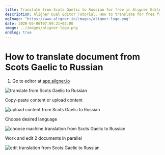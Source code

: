 ```yaml
---
title: Translate from Scots Gaelic to Russian for free in Aligner Editor
description: Aligner Dual Editor Tutorial. How to translate for free from Scots Gaelic to Russian. Aligner is multilingual document management platform. 
ogImage: "https://www.aligner.io/images/aligner-logo.png"
date: 2020-05-06T07:09:21+03:00
image: ../images/aligner-logo.png
onBlog: true
---
```


# How to translate document from Scots Gaelic to Russian

1. Go to editor at [app.aligner.io](https://app.aligner.io "Aligner App web page")

![translate from Scots Gaelic to Russian](../aligner-blank-editor.png "translate from Scots Gaelic to Russian")

Copy-paste content or upload content

![upload content from Scots Gaelic to Russian](../aligner-uploaded-document.png "upload content from Scots Gaelic to Russian")

Choose desired language

![choose machine translation from Scots Gaelic to Russian](../aligner-language-dropdown.png "choose machine translation from Scots Gaelic to Russian")

Work and edit 2 documents in parallel

![edit translation from Scots Gaelic to Russian](../aligner-double-sitded-editor.png "edit translation from Scots Gaelic to Russian")

